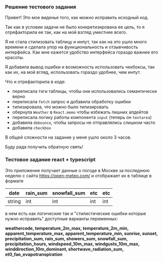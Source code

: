 ### Решение тестового задания

Привет! Это мое виденье того, как можно исправить исходный код. <br />

Так как в условии задачи не было конкретизирована ее цель, то я отрефакторила ее так, как на мой взгляд уместнее всего. <br />

Я не стала стилизовать таблицу и инпут, так как на это ушло много времени и сделала упор на функциональность и отзывчивость интерфейса. Как мне кажется удобство интерфейса гораздо важнее его красоты. <br />

Я добавила вывод ошибки и возможность использовать чекбоксы, так как их, на мой вгляд, использовать гораздо удобнее, чем инпут. <br />

Что и отрефакторила в коде:
- переписала тэги таблицы, чтобы они использовались семантически верно
- переписала `fetch` запрос и добавила обработку ошибки
- типизировала, что можно было типизировать
- обернула `Weather` в `React.memo` чтобы избежать лишних апдейтов
- переписала логику работы компонента `input` (теперь он `textarea`)
- добавила `debounce`, чтобы запросы не отправлялись слишком часто
- добавила `checkbox`

В общей сложности на задание у меня ушло около 3 часов.<br />

Буду рада получить обратную свять!

### Тестовое задание react + typescript

Это приложение получает данные о погоде в Москве за последнюю неделю с сайта https://open-meteo.com/
и отображает их в таблице в формате

| date   | rain_sum | snowfall_sum | etc | etc |
|--------|----------|--------------|-----|-----|
| string | int      | int          | int | int |

в нем есть как логические так и "стилистические ошибки которые нужно исправить"
доступные варианты переменных:

**weathercode, temperature_2m_max, temperature_2m_min, apparent_temperature_max, apparent_temperature_min, sunrise, sunset, precipitation_sum, rain_sum,
showers_sum, snowfall_sum, precipitation_hours, windspeed_10m_max, windgusts_10m_max, winddirection_10m_dominant, shortwave_radiation_sum, et0_fao_evapotranspiration**

